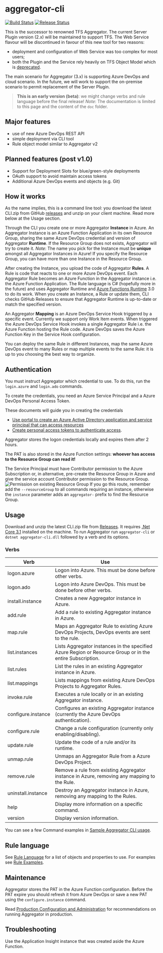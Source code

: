 # aggregator-cli

[![Build Status](https://github.com/tfsaggregator/aggregator-cli/workflows/CI/badge.svg)](https://github.com/tfsaggregator/aggregator-cli/actions)
[![Release Status](https://github.com/tfsaggregator/aggregator-cli/workflows/release-to-GitHub/badge.svg)](https://github.com/tfsaggregator/aggregator-cli/actions)

This is the successor to renowned TFS Aggregator.
The current Server Plugin version (2.x) will be maintained to support TFS.
The Web Service flavour will be discontinued in favour of this new tool for two reasons:
- deployment and configuration of Web Service was too complex for most users;
- both the Plugin and the Service rely heavily on TFS Object Model which is [deprecated](https://docs.microsoft.com/en-us/azure/devops/integrate/concepts/wit-client-om-deprecation).

The main scenario for Aggregator (3.x) is supporting Azure DevOps and cloud scenario. In the future, we will work to support the on-premise scenario to permit replacement of the Server Plugin.

> **This is an early version (beta)**: we might change verbs and rule language before the final release!
*Note*: The documentation is limited to this page and the content of the `doc` folder.



## Major features

- use of new Azure DevOps REST API
- simple deployment via CLI tool
- Rule object model similar to Aggregator v2



## Planned features (post v1.0)

- Support for Deployment Slots for blue/green-style deployments
- OAuth support to avoid maintain access tokens
- Additional Azure DevOps events and objects (e.g. Git)



## How it works

As the name implies, this is a command line tool: you download the latest CLI.zip from GitHub [releases](https://github.com/tfsaggregator/aggregator-cli/releases) and unzip on your client machine.
Read more below at the Usage section.

Through the CLI you create one or more Aggregator **Instance** in Azure. 
An Aggregator Instance is an Azure Function Application in its own Resource Group,
sharing the same Azure DevOps credential and version of Aggregator **Runtime**.
If the Resource Group does not exists, Aggregator will try to create it.
*Note*: The name you pick for the Instance must be **unique** amongst all
Aggregator Instances in Azure!
If you specify the Resource Group, you can have more than one Instance in the Resource Group.

After creating the Instance, you upload the code of Aggregator **Rules**.
A Rule is code that reacts to one or more Azure DevOps event.
Each Aggregator Rule becomes an Azure Function in the Aggregator instance i.e. the Azure Function Application.
The Rule language is C# (hopefully more in the future) and uses Aggregator Runtime and [Azure Functions Runtime](https://docs.microsoft.com/en-us/azure/azure-functions/functions-versions) 3.0
to do its work.
When you create an Instance, a Rule or update them, CLI checks GitHub Releases
to ensure that Aggregator Runtime is up-to-date or match the specified version.

An Aggregator **Mapping** is an Azure DevOps Service Hook triggered by a specific event. Currently we support only Work Item events.
When triggered the Azure DevOps Service Hook invokes a single Aggregator Rule i.e. the Azure Function hosting the Rule code. Azure DevOps saves the Azure Function Key in the Service Hook configuration.

You can deploy the same Rule in different Instances, map the same Azure DevOps event to many Rules or map multiple events to the same Rule: it is up to you choosing the best way to organize.



## Authentication

You must instruct Aggregator which credential to use.
To do this, run the `login.azure` and `login.ado` commands.

To create the credentials, you need an Azure Service Principal and a Azure DevOps Personal Access Token.

These documents will guide you in creating the credentials
* [Use portal to create an Azure Active Directory application and service principal that can access resources](https://docs.microsoft.com/en-us/azure/azure-resource-manager/resource-group-create-service-principal-portal)        
* [Create personal access tokens to authenticate access](https://docs.microsoft.com/en-us/azure/devops/organizations/accounts/use-personal-access-tokens-to-authenticate).

Aggregator stores the logon credentials locally and expires them after 2 hours.

The PAT is also stored in the Azure Function settings: **whoever has access to the Resource Group can read it!**

The Service Principal must have Contributor permission to the Azure Subscription or, in alternative, pre-create the Resource Group in Azure and give the service account Contributor permission to the Resource Group.
![Permission on existing Resource Group](doc/images/contributor-on-rg.png)
If you go this route, remember add the `--resourceGroup` to all commands requiring an instance, otherwise the `instance` parameter adds an `aggregator-` prefix to find the Resource Group.



## Usage

Download and unzip the latest CLI.zip file from [Releases](https://github.com/tfsaggregator/aggregator-cli/releases).
It requires [.Net Core 3.1](https://dotnet.microsoft.com/download/dotnet-core/3.1) installed on the machine.
To run Aggregator run `aggregator-cli` or `dotnet aggregator-cli.dll` followed by a verb and its options.

### Verbs

 Verb               | Use
--------------------|----------------------------------------
logon.azure         | Logon into Azure. This must be done before other verbs.
logon.ado           | Logon into Azure DevOps. This must be done before other verbs.
install.instance    | Creates a new Aggregator instance in Azure. 
add.rule            | Add a rule to existing Aggregator instance in Azure.
map.rule            | Maps an Aggregator Rule to existing Azure DevOps Projects, DevOps events are sent to the rule.
list.instances      | Lists Aggregator instances in the specified Azure Region or Resource Group or in the entire Subscription.
list.rules          | List the rules in an existing Aggregator instance in Azure.
list.mappings       | Lists mappings from existing Azure DevOps Projects to Aggregator Rules.
invoke.rule         | Executes a rule locally or in an existing Aggregator instance.
configure.instance  | Configures an existing Aggregator instance (currently the Azure DevOps authentication).
configure.rule      | Change a rule configuration (currently only enabling/disabling).
update.rule         | Update the code of a rule and/or its runtime.
unmap.rule          | Unmaps an Aggregator Rule from a Azure DevOps Project.
remove.rule         | Remove a rule from existing Aggregator instance in Azure, removing any mapping to the Rule.
uninstall.instance  | Destroy an Aggregator instance in Azure, removing any mapping to the Rules.
help                | Display more information on a specific command.
version             | Display version information.

You can see a few Command examples in [Sample Aggregator CLI usage](doc/command-examples.md).



## Rule language

See [Rule Language](doc/rule-language.md) for a list of objects and properties to use.
For examples see [Rule Examples](doc/rule-examples-basic.md).



## Maintenance

Aggregator stores the PAT in the Azure Function configuration. Before the PAT expire you should refresh it from Azure DevOps or save a new PAT using the `configure.instance` command.

Read [Production Configuration and Administration](doc/production.md) for recommendations on running Aggregator in production.


## Troubleshooting

Use the Application Insight instance that was created aside the Azure Function.
